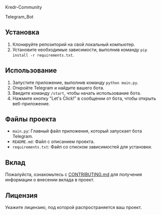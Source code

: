 Kredr-Community

Telegram_Bot

## Установка

1. Клонируйте репозиторий на свой локальный компьютер.
2. Установите необходимые зависимости, выполнив команду `pip install -r requirements.txt`.

## Использование

1. Запустите приложение, выполнив команду `python main.py`.
2. Откройте Telegram и найдите вашего бота.
3. Введите команду `/start`, чтобы начать использование бота.
4. Нажмите кнопку "Let's Click!" в сообщении от бота, чтобы открыть веб-приложение.

## Файлы проекта

- `main.py`: Главный файл приложения, который запускает бота Telegram.
- `README.md`: Файл с описанием проекта.
- `requirements.txt`: Файл со списком зависимостей для установки.

## Вклад

Пожалуйста, ознакомьтесь с [CONTRIBUTING.md](./CONTRIBUTING.md) для получения информации о внесении вклада в проект.

## Лицензия

Укажите лицензию, под которой распространяется ваш проект.
